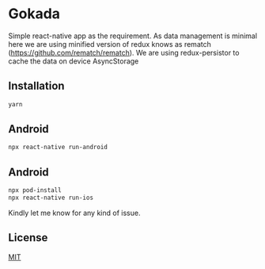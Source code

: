 # Gokada

Simple react-native app as the requirement. As data management is minimal here we are using minified version of redux knows as rematch (https://github.com/rematch/rematch). We are using redux-persistor to cache the data on device AsyncStorage

## Installation

```bash
yarn
```
## Android

```bash
npx react-native run-android
```

## Android

```bash
npx pod-install
npx react-native run-ios
```


Kindly let me know for any kind of issue.

## License
[MIT](https://choosealicense.com/licenses/mit/)